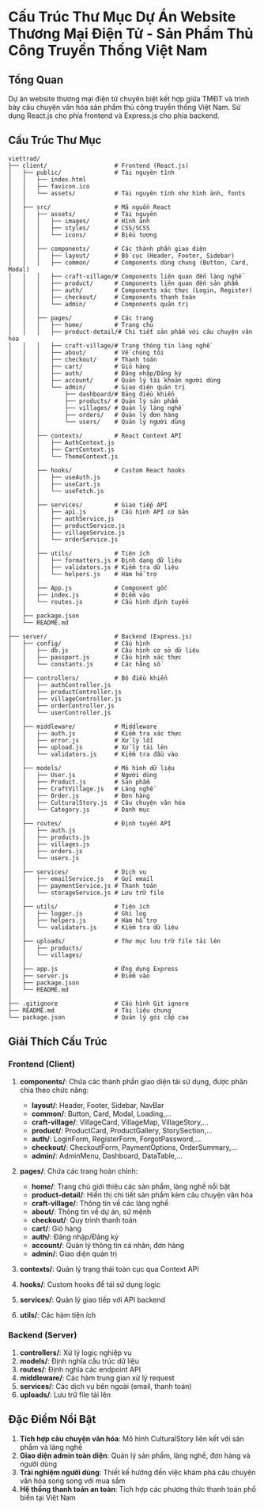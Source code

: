 # Cấu Trúc Thư Mục Dự Án Website Thương Mại Điện Tử - Sản Phẩm Thủ Công Truyền Thống Việt Nam

## Tổng Quan
Dự án website thương mại điện tử chuyên biệt kết hợp giữa TMĐT và trình bày câu chuyện văn hóa sản phẩm thủ công truyền thống Việt Nam. Sử dụng React.js cho phía frontend và Express.js cho phía backend.

## Cấu Trúc Thư Mục

```
viettrad/
├── client/                   # Frontend (React.js)
│   ├── public/               # Tài nguyên tĩnh
│   │   ├── index.html
│   │   ├── favicon.ico
│   │   └── assets/           # Tài nguyên tĩnh như hình ảnh, fonts
│   │
│   ├── src/                  # Mã nguồn React
│   │   ├── assets/           # Tài nguyên
│   │   │   ├── images/       # Hình ảnh
│   │   │   ├── styles/       # CSS/SCSS
│   │   │   └── icons/        # Biểu tượng
│   │   │
│   │   ├── components/       # Các thành phần giao diện
│   │   │   ├── layout/       # Bố cục (Header, Footer, Sidebar)
│   │   │   ├── common/       # Components dùng chung (Button, Card, Modal)
│   │   │   ├── craft-village/# Components liên quan đến làng nghề
│   │   │   ├── product/      # Components liên quan đến sản phẩm
│   │   │   ├── auth/         # Components xác thực (Login, Register)
│   │   │   ├── checkout/     # Components thanh toán
│   │   │   └── admin/        # Components quản trị
│   │   │
│   │   ├── pages/            # Các trang
│   │   │   ├── home/         # Trang chủ
│   │   │   ├── product-detail/# Chi tiết sản phẩm với câu chuyện văn hóa
│   │   │   ├── craft-village/# Trang thông tin làng nghề 
│   │   │   ├── about/        # Về chúng tôi
│   │   │   ├── checkout/     # Thanh toán
│   │   │   ├── cart/         # Giỏ hàng
│   │   │   ├── auth/         # Đăng nhập/Đăng ký
│   │   │   ├── account/      # Quản lý tài khoản người dùng
│   │   │   └── admin/        # Giao diện quản trị
│   │   │       ├── dashboard/# Bảng điều khiển
│   │   │       ├── products/ # Quản lý sản phẩm
│   │   │       ├── villages/ # Quản lý làng nghề
│   │   │       ├── orders/   # Quản lý đơn hàng
│   │   │       └── users/    # Quản lý người dùng
│   │   │
│   │   ├── contexts/         # React Context API 
│   │   │   ├── AuthContext.js
│   │   │   ├── CartContext.js
│   │   │   └── ThemeContext.js
│   │   │
│   │   ├── hooks/            # Custom React hooks
│   │   │   ├── useAuth.js
│   │   │   ├── useCart.js
│   │   │   └── useFetch.js
│   │   │
│   │   ├── services/         # Giao tiếp API
│   │   │   ├── api.js        # Cấu hình API cơ bản
│   │   │   ├── authService.js
│   │   │   ├── productService.js
│   │   │   ├── villageService.js
│   │   │   └── orderService.js
│   │   │
│   │   ├── utils/            # Tiện ích
│   │   │   ├── formatters.js # Định dạng dữ liệu
│   │   │   ├── validators.js # Kiểm tra dữ liệu
│   │   │   └── helpers.js    # Hàm hỗ trợ
│   │   │
│   │   ├── App.js            # Component gốc
│   │   ├── index.js          # Điểm vào
│   │   └── routes.js         # Cấu hình định tuyến
│   │
│   ├── package.json
│   └── README.md
│
├── server/                   # Backend (Express.js)
│   ├── config/               # Cấu hình
│   │   ├── db.js             # Cấu hình cơ sở dữ liệu
│   │   ├── passport.js       # Cấu hình xác thực
│   │   └── constants.js      # Các hằng số
│   │
│   ├── controllers/          # Bộ điều khiển
│   │   ├── authController.js
│   │   ├── productController.js
│   │   ├── villageController.js
│   │   ├── orderController.js
│   │   └── userController.js
│   │
│   ├── middleware/           # Middleware
│   │   ├── auth.js           # Kiểm tra xác thực
│   │   ├── error.js          # Xử lý lỗi
│   │   ├── upload.js         # Xử lý tải lên
│   │   └── validators.js     # Kiểm tra đầu vào
│   │
│   ├── models/               # Mô hình dữ liệu
│   │   ├── User.js           # Người dùng
│   │   ├── Product.js        # Sản phẩm
│   │   ├── CraftVillage.js   # Làng nghề
│   │   ├── Order.js          # Đơn hàng
│   │   ├── CulturalStory.js  # Câu chuyện văn hóa
│   │   └── Category.js       # Danh mục
│   │
│   ├── routes/               # Định tuyến API
│   │   ├── auth.js
│   │   ├── products.js
│   │   ├── villages.js
│   │   ├── orders.js
│   │   └── users.js
│   │
│   ├── services/             # Dịch vụ
│   │   ├── emailService.js   # Gửi email
│   │   ├── paymentService.js # Thanh toán
│   │   └── storageService.js # Lưu trữ file
│   │
│   ├── utils/                # Tiện ích
│   │   ├── logger.js         # Ghi log
│   │   ├── helpers.js        # Hàm hỗ trợ
│   │   └── validators.js     # Kiểm tra dữ liệu
│   │
│   ├── uploads/              # Thư mục lưu trữ file tải lên
│   │   ├── products/
│   │   └── villages/
│   │
│   ├── app.js                # Ứng dụng Express
│   ├── server.js             # Điểm vào
│   ├── package.json
│   └── README.md
│
├── .gitignore                # Cấu hình Git ignore
├── README.md                 # Tài liệu chung
└── package.json              # Quản lý gói cấp cao
```

## Giải Thích Cấu Trúc

### Frontend (Client)

1. **components/**: Chứa các thành phần giao diện tái sử dụng, được phân chia theo chức năng:
   - **layout/**: Header, Footer, Sidebar, NavBar
   - **common/**: Button, Card, Modal, Loading,...
   - **craft-village/**: VillageCard, VillageMap, VillageStory,...
   - **product/**: ProductCard, ProductGallery, StorySection,...
   - **auth/**: LoginForm, RegisterForm, ForgotPassword,...
   - **checkout/**: CheckoutForm, PaymentOptions, OrderSummary,...
   - **admin/**: AdminMenu, Dashboard, DataTable,...

2. **pages/**: Chứa các trang hoàn chỉnh:
   - **home/**: Trang chủ giới thiệu các sản phẩm, làng nghề nổi bật
   - **product-detail/**: Hiển thị chi tiết sản phẩm kèm câu chuyện văn hóa
   - **craft-village/**: Thông tin về các làng nghề
   - **about/**: Thông tin về dự án, sứ mệnh
   - **checkout/**: Quy trình thanh toán
   - **cart/**: Giỏ hàng
   - **auth/**: Đăng nhập/Đăng ký
   - **account/**: Quản lý thông tin cá nhân, đơn hàng
   - **admin/**: Giao diện quản trị

3. **contexts/**: Quản lý trạng thái toàn cục qua Context API
4. **hooks/**: Custom hooks để tái sử dụng logic
5. **services/**: Quản lý giao tiếp với API backend
6. **utils/**: Các hàm tiện ích

### Backend (Server)

1. **controllers/**: Xử lý logic nghiệp vụ
2. **models/**: Định nghĩa cấu trúc dữ liệu
3. **routes/**: Định nghĩa các endpoint API
4. **middleware/**: Các hàm trung gian xử lý request
5. **services/**: Các dịch vụ bên ngoài (email, thanh toán)
6. **uploads/**: Lưu trữ file tải lên

## Đặc Điểm Nổi Bật

1. **Tích hợp câu chuyện văn hóa**: Mô hình CulturalStory liên kết với sản phẩm và làng nghề
2. **Giao diện admin toàn diện**: Quản lý sản phẩm, làng nghề, đơn hàng và người dùng
3. **Trải nghiệm người dùng**: Thiết kế hướng đến việc khám phá câu chuyện văn hóa song song với mua sắm
4. **Hệ thống thanh toán an toàn**: Tích hợp các phương thức thanh toán phổ biến tại Việt Nam 